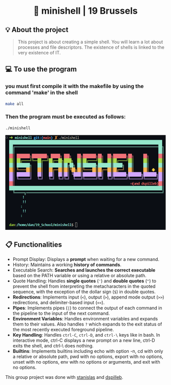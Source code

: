 <h1 align="center">
	📖 minishell | 19 Brussels
</h1>


## 💡 About the project

>This project is about creating a simple shell.
You will learn a lot about processes and file descriptors.
The existence of shells is linked to the very existence of IT.

## 💻 To use the program 
<h3>you must first compile it with the makefile by using the command 'make' in the shell</h3>

```bash
make all
```

<h3>Then the program must be executed as follows: </h3>

```bash
./minishell
```

![Screenshot](stanshell.png)

## 📋 Functionalities

- Prompt Display: Displays a **prompt** when waiting for a new command.
- History: Maintains a working **history of commands**.
- Executable Search: **Searches and launches the correct executable** based on the PATH variable or using a relative or absolute path.
- Quote Handling: Handles **single quotes** (```'```) and **double quotes** (```"```) to prevent the shell from interpreting the metacharacters in the quoted sequence, with the exception of the dollar sign (```$```) in double quotes.
- **Redirections**: Implements input (```<```), output (```>```), append mode output (```>>```) redirections, and delimiter-based input (```<<```).
- **Pipes**: Implements pipes (```|```) to connect the output of each command in the pipeline to the input of the next command.
- **Environment Variables**: Handles environment variables and expands them to their values. Also handles ```?``` which expands to the exit status of the most recently executed foreground pipeline.
- **Key Handling**: Handles ```ctrl-C```, ```ctrl-D```, and ```ctrl-\``` keys like in bash. In interactive mode, ctrl-C displays a new prompt on a new line, ctrl-D exits the shell, and ctrl-\ does nothing.
- **Builtins**: Implements builtins including echo with option -n, cd with only a relative or absolute path, pwd with no options, export with no options, unset with no options, env with no options or arguments, and exit with no options.

This group project was done with [stanislas](https://github.com/stanislas1200) and [dspilleb](https://github.com/dspilleb).
